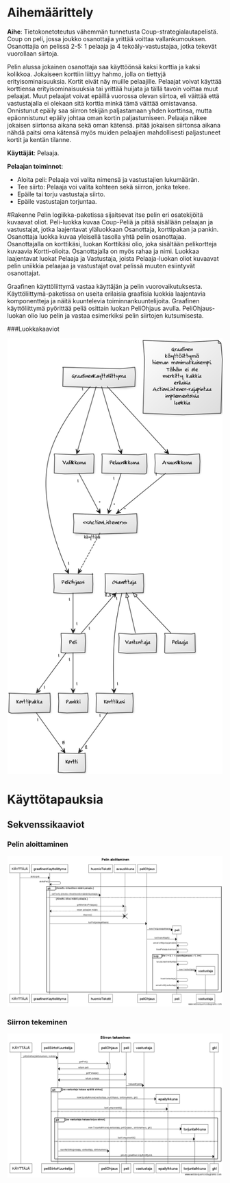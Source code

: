 # Aihemäärittely
**Aihe**: Tietokonetoteutus vähemmän tunnetusta Coup-strategialautapelistä.
Coup on peli, jossa joukko osanottajia yrittää voittaa vallankumouksen.
Osanottajia on pelissä 2-5: 1 pelaaja ja 4 tekoäly-vastustajaa, jotka tekevät vuorollaan siirtoja.

Pelin alussa jokainen osanottaja saa käyttöönsä kaksi korttia ja kaksi kolikkoa.
Jokaiseen korttiin liittyy hahmo, jolla on tiettyjä erityisominaisuuksia. Kortit eivät näy muille pelaajille. Pelaajat voivat käyttää korttiensa erityisominaisuuksia tai yrittää huijata ja tällä tavoin voittaa muut pelaajat. Muut pelaajat voivat epäillä vuorossa olevan siirtoa, eli väittää että vastustajalla ei olekaan sitä korttia minkä tämä väittää omistavansa. Onnistunut epäily saa siirron tekijän paljastamaan yhden korttinsa, mutta epäonnistunut epäily johtaa oman kortin paljastumiseen. Pelaaja näkee jokaisen siirtonsa aikana sekä oman kätensä. pitää jokaisen siirtonsa aikana nähdä paitsi oma kätensä myös muiden pelaajien mahdollisesti paljastuneet kortit ja kentän tilanne.

**Käyttäjät**: Pelaaja.

**Pelaajan toiminnot**: 
* Aloita peli: Pelaaja voi valita nimensä ja vastustajien lukumäärän.
* Tee siirto: Pelaaja voi valita kohteen sekä siirron, jonka tekee.
* Epäile tai torju vastustaja siirto.
* Epäile vastustajan torjuntaa.


#Rakenne
Pelin logiikka-paketissa sijaitsevat itse pelin eri osatekijöitä kuvaavat oliot. Peli-luokka kuvaa
Coup-Peliä ja pitää sisällään pelaajan ja vastustajat, jotka laajentavat yläluokkaan Osanottaja,
korttipakan ja pankin. Osanottaja luokka kuvaa yleisellä tasolla yhtä pelin osanottajaa. Osanottajalla on korttikäsi, luokan Korttikäsi olio, joka sisältään pelikortteja kuvaavia Kortti-olioita. Osanottajalla on myös rahaa ja nimi. Luokkaa laajentavat luokat Pelaaja ja Vastustaja, joista
Pelaaja-luokan oliot kuvaavat pelin uniikkia pelaajaa ja vastustajat ovat pelissä muuten esiintyvät osanottajat.

Graafinen käyttöliittymä vastaa käyttäjän ja pelin vuorovaikutuksesta. Käyttöliittymä-paketissa on useita erilaisia graafisia luokkia laajentavia komponentteja ja näitä kuuntelevia toiminnankuuntelijoita.  Graafinen käyttöliittymä pyörittää peliä osittain luokan PeliOhjaus avulla. PeliOhjaus-luokan olio luo pelin ja vastaa esimerkiksi pelin siirtojen kutsumisesta.
 
###Luokkakaaviot

![Luokkakaavio](luokkakaavio.png)

# Käyttötapauksia
## Sekvenssikaaviot
### Pelin aloittaminen
![Aloita peli](AloitaPeliSekvenssikaavio.png)

### Siirron tekeminen
![Tee siirto](SiirronTekeminenSekvenssikaavio.png)
